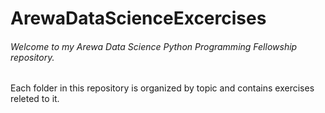 # ArewaDataScienceExcercises
###### Welcome to my Arewa Data Science Python Programming Fellowship repository.
Each folder in this repository is organized by topic and contains exercises releted to it. 

